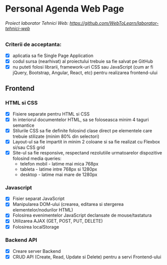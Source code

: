 # Personal Agenda Web Page

###### Proiect laborator Tehnici Web: https://github.com/WebToLearn/laborator-tehnici-web

### Criterii de acceptanta:

- [x] aplicatia sa fie Single Page Application
- [x] codul sursa (nearhivat) al proiectului trebuie sa fie salvat pe GitHub
- [x] nu puteti folosi librarii, framework-uri CSS sau JavaScript (cum ar fi jQuery, Bootstrap, Angular, React, etc) pentru realizarea frontend-ului

## Frontend 
### HTML si CSS
- [x] Fisiere separate pentru HTML si CSS
- [x] In interiorul documentelor HTML, sa se foloseasca minim 4 taguri semantice
- [x] Stilurile CSS sa fie definite folosind clase direct pe elementele care trebuie stilizate (minim 80% din selectori) 
- [x] Layout-ul sa fie impartit in minim 2 coloane si sa fie realizat cu Flexbox si/sau CSS grid 
- [x] Site-ul sa fie responsive, respectand rezolutiile urmatoarelor dispozitive folosind media queries: 
  - telefon mobil - latime mai mica 768px
  - tableta - latime intre 768px si 1280px
  - desktop - latime mai mare de 1280px
### Javascript
- [x] Fisier separat JavaScript 
- [x] Manipularea DOM-ului (crearea, editarea si stergerea elementelor/nodurilor HTML) 
- [x] Folosirea evenimentelor JavaScript declansate de mouse/tastatura 
- [x] Utilizarea AJAX (GET, POST, PUT, DELETE)
- [x] Folosirea localStorage
### Backend API 
- [x] Creare server Backend
- [x] CRUD API (Create, Read, Update si Delete) pentru a servi Frontend-ului 
